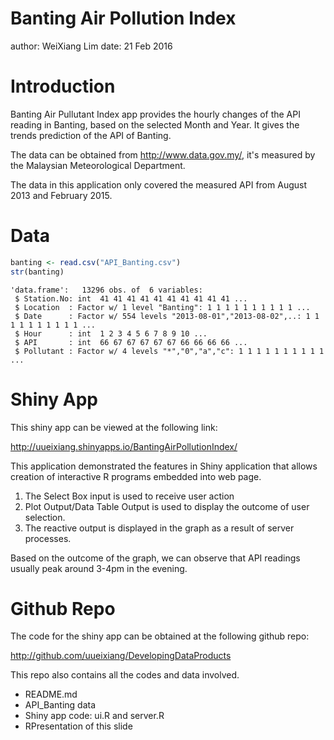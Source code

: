 Banting Air Pollution Index
========================================================
author: WeiXiang Lim
date: 21 Feb 2016

Introduction
========================================================

Banting Air Pullutant Index app provides the hourly changes of the API reading in Banting, based on the selected Month and Year. It gives the trends prediction of the API of Banting. 

The data can be obtained from http://www.data.gov.my/, it's measured by the Malaysian Meteorological Department.

The data in this application only covered the measured API from August 2013 and February 2015.

Data
========================================================


```r
banting <- read.csv("API_Banting.csv")
str(banting)
```

```
'data.frame':	13296 obs. of  6 variables:
 $ Station.No: int  41 41 41 41 41 41 41 41 41 41 ...
 $ Location  : Factor w/ 1 level "Banting": 1 1 1 1 1 1 1 1 1 1 ...
 $ Date      : Factor w/ 554 levels "2013-08-01","2013-08-02",..: 1 1 1 1 1 1 1 1 1 1 ...
 $ Hour      : int  1 2 3 4 5 6 7 8 9 10 ...
 $ API       : int  66 67 67 67 67 67 66 66 66 66 ...
 $ Pollutant : Factor w/ 4 levels "*","0","a","c": 1 1 1 1 1 1 1 1 1 1 ...
```

Shiny App
========================================================

This shiny app can be viewed at the following link:

http://uueixiang.shinyapps.io/BantingAirPollutionIndex/

This application demonstrated the features in Shiny application that allows creation of interactive R programs embedded into web page.

1. The Select Box input is used to receive user action
2. Plot Output/Data Table Output is used to display the outcome of user selection.
3. The reactive output is displayed in the graph as a result of server processes.

Based on the outcome of the graph, we can observe that API readings usually peak around 3-4pm in the evening.

Github Repo
========================================================

The code for the shiny app can be obtained at the following github repo: 

http://github.com/uueixiang/DevelopingDataProducts

This repo also contains all the codes and data involved.
* README.md
* API_Banting data
* Shiny app code: ui.R and server.R
* RPresentation of this slide


